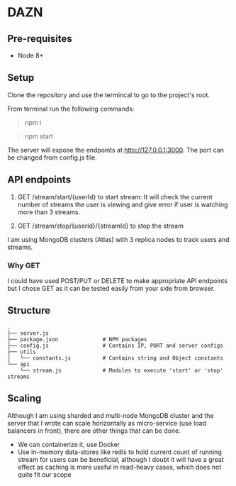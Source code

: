 # DAZN

## Pre-requisites

* Node 8+

## Setup

Clone the repository and use the termincal to go to the project's root.

From terminal run the following commands:

> npm i

> npm start

The server will expose the endpoints at http://127.0.0.1:3000. The port can be changed from config.js file.

## API endpoints

1. GET /stream/start/{userId} to start stream: It will check the current number of streams the user is viewing and give error if user is watching more than 3 streams.

2. GET /stream/stop/{userId}/{streamId} to stop the stream

I am using MongoDB clusters (Atlas) with 3 replica nodes to track users and streams.

### Why GET

I could have used POST/PUT or DELETE to make appropriate API endpoints but I chose GET as it can be tested easily from your side from browser.

## Structure

    .
    ├── server.js
    ├── package.json              # NPM packages
    ├── config.js                 # Contains IP, PORT and server configs
    ├── utils
    │   └── constants.js          # Contains string and Object constants
    └── api
        └── stream.js             # Modules to execute 'start' or 'stop' streams

## Scaling

Although I am using sharded and multi-node MongoDB cluster and the server that I wrote can scale horizontally as micro-service (use load balancers in front), there are other things that can be done.

* We can containerize it, use Docker
* Use in-memory data-stores like redis to hold current count of running stream for users can be beneficial, although I doubt it will have a great effect as caching is more useful in read-heavy cases, which does not quite fit our scope
